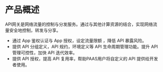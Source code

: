 # 产品概述

API网关是网络流量的控制与分发服务。通过与其他计算资源的结合，实现网络流量安全地控制，转发与分享。

*  通过 App 鉴权认证与 App 授权，设定流量限额 ，降低 API 暴露风险。
*  提供 API 分组定义，API 规约，环境定义等 API 生命周期管理功能。提升 API 管理可控性，加快 API 迭代效率。
*  提供 API 授权，提高 API 复用率，帮助PAAS用户将自定义的 API 提供给开发者使用。

